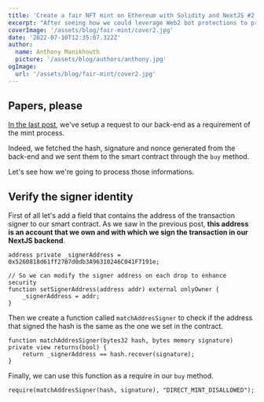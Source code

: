 ```yaml
---
title: 'Create a fair NFT mint on Ethereum with Solidity and NextJS #2: Smart Contract setup'
excerpt: "After seeing how we could leverage Web2 bot protections to protect our mint, let's deep dive into the smart contract setup."
coverImage: '/assets/blog/fair-mint/cover2.jpg'
date: '2022-07-10T12:35:07.322Z'
author:
  name: Anthony Manikhouth
  picture: '/assets/blog/authors/anthony.jpg'
ogImage:
  url: '/assets/blog/fair-mint/cover2.jpg'
---
```


## Papers, please
[In the last post](https://blog.azerpas.com/posts/fair-mint-1), we've setup a request to our back-end as a requirement of the mint process.

Indeed, we fetched the hash, signature and nonce generated from the back-end and we sent them to the smart contract through the `buy` method.

Let's see how we're going to process those informations.

## Verify the signer identity

First of all let's add a field that contains the address of the transaction signer to our smart contract. As we saw in the previous post, **this address is an account that we own and with which we sign the transaction in our NextJS backend**.
```solidity
address private _signerAddress = 0x5260818d61ff27B7d0db3A96310246C041F7191e;

// So we can modify the signer address on each drop to enhance security
function setSignerAddress(address addr) external onlyOwner {
    _signerAddress = addr;
}
```

Then we create a function called `matchAddresSigner` to check if the address that signed the hash is the same as the one we set in the contract.
```solidity
function matchAddresSigner(bytes32 hash, bytes memory signature) private view returns(bool) {
    return _signerAddress == hash.recover(signature);
}
```

Finally, we can use this function as a require in our `buy` method.
```solidity
require(matchAddresSigner(hash, signature), "DIRECT_MINT_DISALLOWED");
```